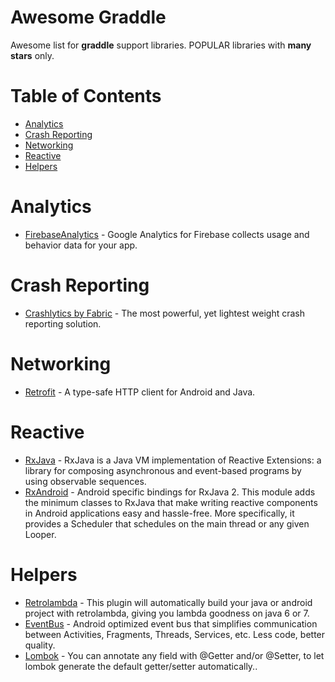 # Awesome Graddle
Awesome list for **graddle** support libraries.
POPULAR libraries with **many stars** only.

# Table of Contents
- [Analytics](https://github.com/freeskys/awesome-graddle#analytics)
- [Crash Reporting](https://github.com/freeskys/awesome-graddle#crash-reporting)
- [Networking](https://github.com/freeskys/awesome-graddle#networking)
- [Reactive](https://github.com/freeskys/awesome-graddle#reactive)
- [Helpers](https://github.com/freeskys/awesome-graddle#helpers)

# Analytics
- [FirebaseAnalytics](https://firebase.google.com/docs/analytics/android/start/) - Google Analytics for Firebase collects usage and behavior data for your app.

# Crash Reporting
- [Crashlytics by Fabric](https://docs.fabric.io/android/crashlytics/installation.html) - The most powerful, yet lightest weight crash reporting solution.

# Networking
- [Retrofit](http://square.github.io/retrofit/) - A type-safe HTTP client for Android and Java.

# Reactive
- [RxJava](https://github.com/ReactiveX/RxJava/) - RxJava is a Java VM implementation of Reactive Extensions: a library for composing asynchronous and event-based programs by using observable sequences.
- [RxAndroid](https://github.com/ReactiveX/RxAndroid/) - Android specific bindings for RxJava 2.
This module adds the minimum classes to RxJava that make writing reactive components in Android applications easy and hassle-free. More specifically, it provides a Scheduler that schedules on the main thread or any given Looper.


# Helpers
- [Retrolambda](https://github.com/evant/gradle-retrolambda/) - This plugin will automatically build your java or android project with retrolambda, giving you lambda goodness on java 6 or 7.
- [EventBus](https://github.com/greenrobot/EventBus/) - Android optimized event bus that simplifies communication between Activities, Fragments, Threads, Services, etc. Less code, better quality.
- [Lombok](https://projectlombok.org/setup/android/) - You can annotate any field with @Getter and/or @Setter, to let lombok generate the default getter/setter automatically..


